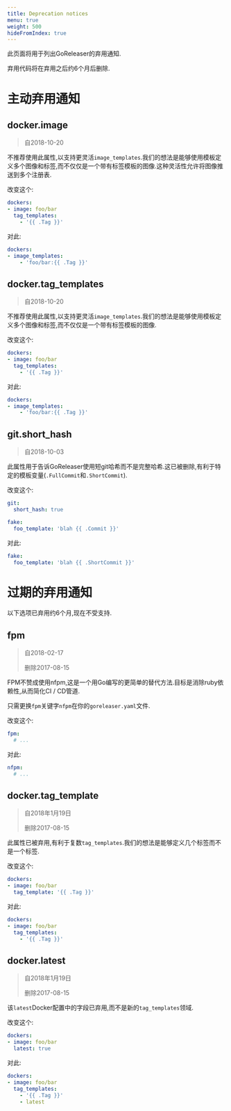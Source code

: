 ```yaml
---
title: Deprecation notices
menu: true
weight: 500
hideFromIndex: true
---
```

此页面将用于列出GoReleaser的弃用通知.

弃用代码将在弃用之后约6个月后删除.

# 主动弃用通知

## docker.image

> 自2018-10-20

不推荐使用此属性,以支持更灵活`image_templates`.我们的想法是能够使用模板定义多个图像和标签,而不仅仅是一个带有标签模板的图像.这种灵活性允许将图像推送到多个注册表.

改变这个:

```yaml
dockers:
- image: foo/bar
  tag_templates:
    - '{{ .Tag }}'
```

对此:

```yaml
dockers:
- image_templates:
    - 'foo/bar:{{ .Tag }}'
```

## docker.tag_templates

> 自2018-10-20

不推荐使用此属性,以支持更灵活`image_templates`.我们的想法是能够使用模板定义多个图像和标签,而不仅仅是一个带有标签模板的图像.

改变这个:

```yaml
dockers:
- image: foo/bar
  tag_templates:
    - '{{ .Tag }}'
```

对此:

```yaml
dockers:
- image_templates:
    - 'foo/bar:{{ .Tag }}'
```

<!--

Template for new deprecations:

## property

> since yyyy-mm-dd

Description.

Change this:

```yaml
```

to this:

```yaml
```

 -->

## git.short_hash

> 自2018-10-03

此属性用于告诉GoReleaser使用短git哈希而不是完整哈希.这已被删除,有利于特定的模板变量(`.FullCommit`和`.ShortCommit`).

改变这个:

```yaml
git:
  short_hash: true

fake:
  foo_template: 'blah {{ .Commit }}'
```

对此:

```yaml
fake:
  foo_template: 'blah {{ .ShortCommit }}'
```

# 过期的弃用通知

以下选项已弃用约6个月,现在不受支持.

## fpm

> 自2018-02-17
>
> 删除2017-08-15

FPM不赞成使用nfpm,这是一个用Go编写的更简单的替代方法.目标是消除ruby依赖性,从而简化CI / CD管道.

只需更换`fpm`关键字`nfpm`在你的`goreleaser.yaml`文件.

改变这个:

```yaml
fpm:
  # ...
```

对此:

```yaml
nfpm:
  # ...
```

## docker.tag_template

> 自2018年1月19日
>
> 删除2017-08-15

此属性已被弃用,有利于复数`tag_templates`.我们的想法是能够定义几个标签而不是一个标签.

改变这个:

```yaml
dockers:
- image: foo/bar
  tag_template: '{{ .Tag }}'
```

对此:

```yaml
dockers:
- image: foo/bar
  tag_templates:
    - '{{ .Tag }}'
```

## docker.latest

> 自2018年1月19日
>
> 删除2017-08-15

该`latest`Docker配置中的字段已弃用,而不是新的`tag_templates`领域.

改变这个:

```yaml
dockers:
- image: foo/bar
  latest: true
```

对此:

```yaml
dockers:
- image: foo/bar
  tag_templates:
    - '{{ .Tag }}'
    - latest
```
